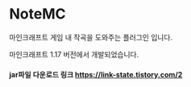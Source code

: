 # NoteMC

마인크래프트 게임 내 작곡을 도와주는 플러그인 입니다.

마인크래프트 1.17 버전에서 개발되었습니다.

#### jar파일 다운로드 링크 https://link-state.tistory.com/2

